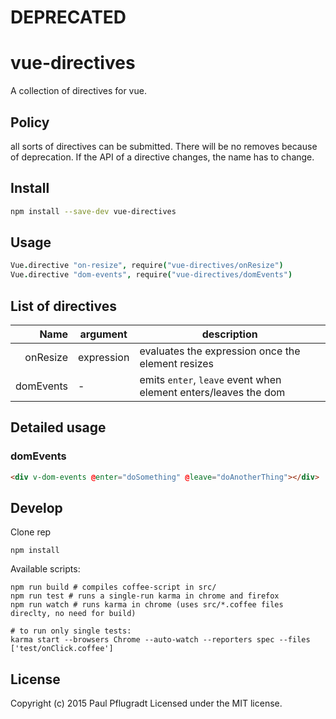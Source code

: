 # DEPRECATED
# vue-directives

A collection of directives for vue.  

## Policy

all sorts of directives can be submitted. There will be no removes because of deprecation. If the API of a directive changes, the name has to change.

## Install

```sh
npm install --save-dev vue-directives

```
## Usage
```coffee
Vue.directive "on-resize", require("vue-directives/onResize")
Vue.directive "dom-events", require("vue-directives/domEvents")
```
## List of directives
| Name | argument |  description |
| ---: | ----  |  ------- |
| onResize | expression | evaluates the expression once the element resizes|
| domEvents | - | emits `enter`, `leave` event when element enters/leaves the dom|


## Detailed usage
### domEvents
```html
<div v-dom-events @enter="doSomething" @leave="doAnotherThing"></div>
```

## Develop
Clone rep
```
npm install
```
Available scripts:
```
npm run build # compiles coffee-script in src/
npm run test # runs a single-run karma in chrome and firefox
npm run watch # runs karma in chrome (uses src/*.coffee files direclty, no need for build)

# to run only single tests:
karma start --browsers Chrome --auto-watch --reporters spec --files ['test/onClick.coffee']
```

## License
Copyright (c) 2015 Paul Pflugradt
Licensed under the MIT license.

